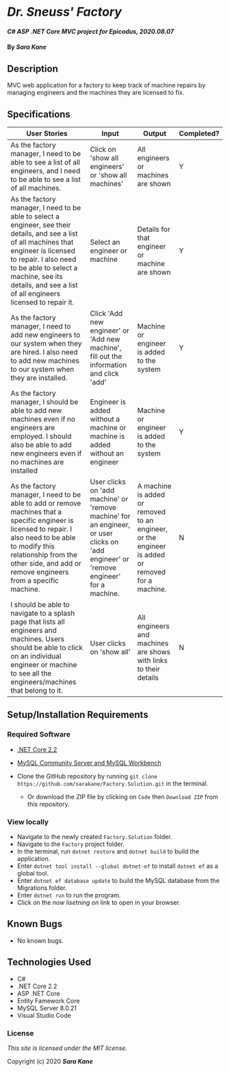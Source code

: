 # _Dr. Sneuss' Factory_

#### _C# ASP .NET Core MVC project for Epicodus, 2020.08.07_

#### By _**Sara Kane**_


## Description

MVC web application for a factory to keep track of machine repairs by managing engineers and the machines they are licensed to fix.


## Specifications

| User Stories                                                                                                                                                                                                                                                               | Input                                                                                                                                  | Output                                                                                           | Completed? |
|----------------------------------------------------------------------------------------------------------------------------------------------------------------------------------------------------------------------------------------------------------------------------|----------------------------------------------------------------------------------------------------------------------------------------|--------------------------------------------------------------------------------------------------|------------|
| As the factory manager, I need to be able to see a list of all engineers, and I need to be able to see a list of all machines.                                                                                                                                             | Click on 'show all engineers' or 'show all machines'                                                                                   | All engineers or machines are shown                                                              | Y          |
| As the factory manager, I need to be able to select a engineer, see their details, and see a list of all machines that engineer is licensed to repair. I also need to be able to select a machine, see its details, and see a list of all engineers licensed to repair it. | Select an engineer or machine                                                                                                          | Details for that engineer or machine are shown                                                   | Y          |
| As the factory manager, I need to add new engineers to our system when they are hired. I also need to add new machines to our system when they are installed.                                                                                                              | Click 'Add new engineer' or 'Add new machine', fill out the information and click 'add'                                                | Machine or engineer is added to the system                                                       | Y          |
| As the factory manager, I should be able to add new machines even if no engineers are employed. I should also be able to add new engineers even if no machines are installed                                                                                               | Engineer is added without a machine or machine is added without an engineer                                                            | Machine or engineer is added to the system                                                       | Y          |
| As the factory manager, I need to be able to add or remove machines that a specific engineer is licensed to repair. I also need to be able to modify this relationship from the other side, and add or remove engineers from a specific machine.                           | User clicks on 'add machine' or 'remove machine' for an engineer, or user clicks on 'add engineer' or 'remove engineer' for a machine. | A machine is added or removed to an engineer, or the engineer is added or removed for a machine. | N          |
| I should be able to navigate to a splash page that lists all engineers and machines. Users should be able to click on an individual engineer or machine to see all the engineers/machines that belong to it.                                                               | User clicks on 'show all'                                                                                                              | All engineers and machines are shows with links to their details                                 | N          |


## Setup/Installation Requirements
### Required Software
* [.NET Core 2.2](https://dotnet.microsoft.com/download/dotnet-core/2.2)
* [MySQL Community Server and MySQL Workbench](https://dev.mysql.com/downloads/)

* Clone the GitHub repository by running `git clone https://github.com/sarakane/Factory.Solution.git` in the terminal.
  * Or download the ZIP file by clicking on `Code` then `Download ZIP` from this repository.

### View locally 
* Navigate to the newly created `Factory.Solution` folder.
* Navigate to the `Factory` project folder.
* In the terminal, run `dotnet restore` and `dotnet build` to build the application.
* Enter `dotnet tool install --global dotnet-ef` to install `dotnet ef` as a global tool.
* Enter `dotnet ef database update` to build the MySQL database from the Migrations folder.
* Enter `dotnet run` to run the program.
* Click on the _now lisetning on_ link to open in your browser.

## Known Bugs

* No known bugs.

## Technologies Used

* C# 
* .NET Core 2.2
* ASP .NET Core
* Entity Famework Core
* MySQL Server 8.0.21
* Visual Studio Code

### License

*This site is licensed under the MIT license.*

Copyright (c) 2020 **_Sara Kane_**